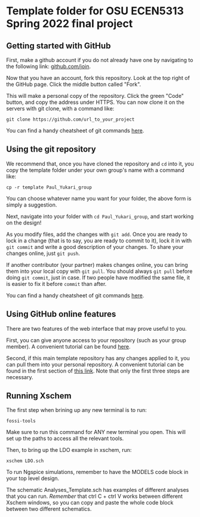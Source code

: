 # Template folder for OSU ECEN5313 Spring 2022 final project

## Getting started with GitHub

First, make a github account if you do not already have one by navigating to
the following link: [github.com/join](https://github.com/join).

Now that you have an account, fork this repository. Look at the top right of
the GitHub page. Click the middle button called "Fork".

This will make a personal copy of the repository. Click the green "Code"
button, and copy the address under HTTPS. You can now clone it on the
servers with git clone, with a command like:

```
git clone https://github.com/url_to_your_project
```

You can find a handy cheatsheet of git commands
[here](https://education.github.com/git-cheat-sheet-education.pdf).

## Using the git repository

We recommend that, once you have cloned the repository and `cd` into it, you
copy the template folder under your own group's name with a command like:

```
cp -r template Paul_Yukari_group
```

You can choose whatever name you want for your folder, the above form is simply
a suggestion.

Next, navigate into your folder with `cd Paul_Yukari_group`, and start working
on the design!

As you modify files, add the changes with `git add`. Once you are ready to lock
in a change (that is to say, you are ready to commit to it), lock it in with
`git commit` and write a good description of your changes. To share your
changes online, just `git push`.

If another contributor (your partner) makes changes online, you can bring them
into your local copy with `git pull`. You should always `git pull` before doing
`git commit`, just in case. If two people have modified the same file, it is
easier to fix it before `commit` than after.

You can find a handy cheatsheet of git commands
[here](https://education.github.com/git-cheat-sheet-education.pdf).

## Using GitHub online features

There are two features of the web interface that may prove useful to you.

First, you can give anyone access to your repository (such as your group
member). A convenient tutorial can be found
[here](https://docs.github.com/en/account-and-profile/setting-up-and-managing-your-github-user-account/managing-access-to-your-personal-repositories/inviting-collaborators-to-a-personal-repository).

Second, if this main template repository has any changes applied to it, you can
pull them into your personal repository. A convenient tutorial can be found in
the first section of [this
link](https://docs.github.com/en/github-ae@latest/pull-requests/collaborating-with-pull-requests/working-with-forks/syncing-a-fork).
Note that only the first three steps are necessary.

## Running Xschem
The first step when brining up any new terminal is to run:

```
fossi-tools
```

Make sure to run this command for ANY new terminal you open. 
This will set up the paths to access all the relevant tools.

Then, to bring up the LDO example in xschem, run:

```
xschem LDO.sch
```

To run Ngspice simulations, remember to have the MODELS code block in
your top level design.

The schematic Analyses_Template.sch has examples of different analyses
that you can run. *Remember* that ctrl C + ctrl V works between different
Xschem windows, so you can copy and paste the whole code block between
two different schematics. 

